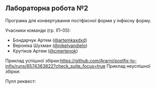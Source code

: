 Лабораторна робота №2
---
Програма для конвертування постфіксної форми у інфіксну форму.

Учасники команди (гр. ІП-05): 
 - Бондарчук Артем ([@artemkaxdxd](https://github.com/artemkaxdxd))
 - Вероніка Шухман ([@nikelyandjelo](https://github.com/nikelyandjelo))
 - Крутіков Артем ([@cmertenok](https://github.com/cmertenok))

Приклад успішної збірки:https://github.com/Ararni/postfix-to-infix/runs/6574363822?check_suite_focus=true 
Приклад неуспішної збірки:

Пулл реквест:
